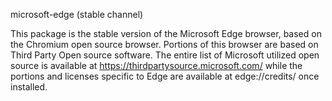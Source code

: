 ﻿microsoft-edge (stable channel)

This package is the stable version of the Microsoft Edge browser, based on the Chromium open source browser. Portions of this browser are based on Third Party Open source software. The entire list of Microsoft utilized open source is available at https://thirdpartysource.microsoft.com/ while the portions and licenses specific to Edge are available at edge://credits/ once installed.